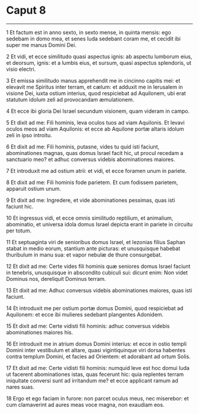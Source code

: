 # Caput 8

***

1 Et factum est in anno sexto, in sexto mense, in quinta mensis: ego sedebam in domo mea, et senes Iuda sedebant coram me, et cecidit ibi super me manus Domini Dei.

2 Et vidi, et ecce similitudo quasi aspectus ignis: ab aspectu lumborum eius, et deorsum, ignis: et a lumbis eius, et sursum, quasi aspectus splendoris, ut visio electri.

3 Et emissa similitudo manus apprehendit me in cincinno capitis mei: et elevavit me Spiritus inter terram, et cælum: et adduxit me in Ierusalem in visione Dei, iuxta ostium interius, quod respiciebat ad Aquilonem, ubi erat statutum idolum zeli ad provocandam æmulationem.

4 Et ecce ibi gloria Dei Israel secundum visionem, quam videram in campo.

5 Et dixit ad me: Fili hominis, leva oculos tuos ad viam Aquilonis. Et levavi oculos meos ad viam Aquilonis: et ecce ab Aquilone portæ altaris idolum zeli in ipso introitu.

6 Et dixit ad me: Fili hominis, putasne, vides tu quid isti faciunt, abominationes magnas, quas domus Israel facit hic, ut procul recedam a sanctuario meo? et adhuc conversus videbis abominationes maiores.

7 Et introduxit me ad ostium atrii: et vidi, et ecce foramen unum in pariete.

8 Et dixit ad me: Fili hominis fode parietem. Et cum fodissem parietem, apparuit ostium unum.

9 Et dixit ad me: Ingredere, et vide abominationes pessimas, quas isti faciunt hic.

10 Et ingressus vidi, et ecce omnis similitudo reptilium, et animalium, abominatio, et universa idola domus Israel depicta erant in pariete in circuitu per totum.

11 Et septuaginta viri de senioribus domus Israel, et Iezonias filius Saphan stabat in medio eorum, stantium ante picturas: et unusquisque habebat thuribulum in manu sua: et vapor nebulæ de thure consurgebat.

12 Et dixit ad me: Certe vides fili hominis quæ seniores domus Israel faciunt in tenebris, unusquisque in abscondito cubiculi sui: dicunt enim: Non videt Dominus nos, dereliquit Dominus terram.

13 Et dixit ad me: Adhuc conversus videbis abominationes maiores, quas isti faciunt.

14 Et introduxit me per ostium portæ domus Domini, quod respiciebat ad Aquilonem: et ecce ibi mulieres sedebant plangentes Adonidem.

15 Et dixit ad me: Certe vidisti fili hominis: adhuc conversus videbis abominationes maiores his.

16 Et introduxit me in atrium domus Domini interius: et ecce in ostio templi Domini inter vestibulum et altare, quasi vigintiquinque viri dorsa habentes contra templum Domini, et facies ad Orientem: et adorabant ad ortum Solis.

17 Et dixit ad me: Certe vidisti fili hominis: numquid leve est hoc domui Iuda ut facerent abominationes istas, quas fecerunt hic: quia replentes terram iniquitate conversi sunt ad irritandum me? et ecce applicant ramum ad nares suas.

18 Ergo et ego faciam in furore: non parcet oculus meus, nec miserebor: et cum clamaverint ad aures meas voce magna, non exaudiam eos.

